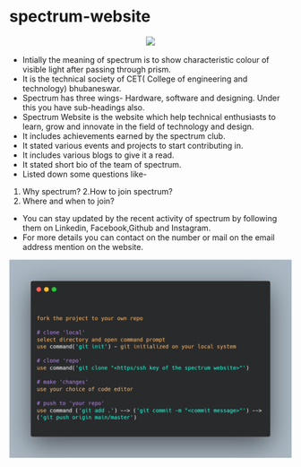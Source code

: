# spectrum-website

<p align ="center"><img src = "https://user-images.githubusercontent.com/61475220/92301477-d87b4b80-ef81-11ea-84e8-17a577d64522.png" width="700px"></p>

- Intially the meaning of spectrum is to show characteristic colour of visible light after passing through prism.
- It is the technical society of CET( College of engineering and technology) bhubaneswar.
- Spectrum has three wings- Hardware, software and designing. Under this you have sub-headings also.
- Spectrum Website is the website which help technical enthusiasts to learn, grow and innovate in the field of technology and design.
- It includes achievements earned by the spectrum club.
- It stated various events and projects to start contributing in.
- It includes various blogs to give it a read.
- It stated short bio of the team of spectrum.
- Listed down some questions like-
1. Why spectrum?
2.How to join spectrum?
3. Where and when to join?
- You can stay updated by the recent activity of spectrum by following them on Linkedin, Facebook,Github and Instagram.
- For more details you can contact on the number or mail on the email address mention on the website.

<p align ="left"><img src = "https://raw.githubusercontent.com/debidattasuryaprakash/spectrum-website/master/readme%20images/carbon.png" width="700px"></p>
